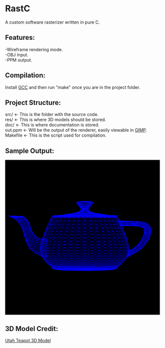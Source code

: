 # RastC
A custom software rasterizer written in pure C.

## Features:
-Wireframe rendering mode.\
-OBJ input.\
-PPM output.

## Compilation:
Install [GCC](https://gcc.gnu.org/) and then run "make" once you are in the project folder.

## Project Structure:
src/ <- This is the folder with the source code.\
res/ <- This is where 3D models should be stored.\
doc/ <- This is where documentation is stored.\
out.ppm <- Will be the output of the renderer, easily viewable in [GIMP](https://www.gimp.org/downloads/).\
Makefile <- This is the script used for compilation.

## Sample Output:
![A wireframe output from RastC.](wire_out.png "Render")

## 3D Model Credit:
[Utah Teapot 3D Model](https://users.cs.utah.edu/~dejohnso/models/teapot.html)
